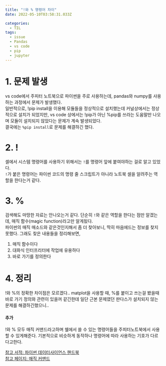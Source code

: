 ```yaml
---
title: "!와 % 명령어 차이"
date: 2022-05-10T03:58:31.033Z

categories:
  - TIL
tags:
  - issue
  - Pandas
  - vs code
  - pip
  - jupyter
---
```


# 1. 문제 발생
vs code에서 주피터 노트북으로 파이썬을 주로 사용하는데, pandas와 numpy를 사용하는 과정에서 문제가 발생했다.  
일반적으로, !pip install을 이용해 모듈들을 정상적으로 설치했는데 커널상에서는 정상적으로 설치가 되었지만, vs code 상에서는 !pip가 아닌 %pip를 쓰라는 도움말만 나오며 모듈이 설치되지 않았다는 문제가 계속 발생되었다.  
결국에는 `%pip install`로 문제를 해결하긴 했다.

# 2. !
셀에서 시스템 명령어를 사용하기 위해서는 `!`를 명령어 앞에 붙여야하는 걸로 알고 있었다.  
`!`가 붙은 명령어는 파이썬 코드의 명령 줄 스크립트가 아니라 노트북 셀을 알려주는 역할을 한다는거 같다.

# 3. %
검색해도 마땅한 자료는 안나오는거 같다. 단순히 `!`와 같은 역할을 한다는 점만 알겠는데, 매직 함수(magic function)라고만 알게됬다.  
파이썬의 매직 매소드와 같은것인지해서 좀 더 찾아보니, 딱히 마음에드는 정보를 찾지 못했다. 그래도 찾은 내용들을 정리해보면,
1. 매직 함수이다
2. 대화식 인터프리터에 작업에 유용하다
3. 바로 가기를 정의한다

# 4. 정리
!와 %의 정확한 차이점은 모르겠다.. matplot을 사용할 때, %를 붙이고 쓰는걸 봤을때 바로 가기 정의와 관련이 있을꺼 같긴한데 일단 근본 문제였던 판다스가 설치되지 않는 문제를 해결하긴했으니..

#### 추가
!와 % 모두 매직 커맨드라고하며 쉘에서 쓸 수 있는 명령어들을 주피터노트북에서 사용할 수 있게해준다. 기본적으로 비슷하게 동작하나 명령어에 따라 사용하는 기호가 다르다고한다.  

[참고 서적: 파이썬 데이터사이언스 핸드북](https://jakevdp.github.io/PythonDataScienceHandbook/)  
[참고 페이지: 매직 커맨드](https://jakevdp.github.io/PythonDataScienceHandbook/01.03-magic-commands.html)
